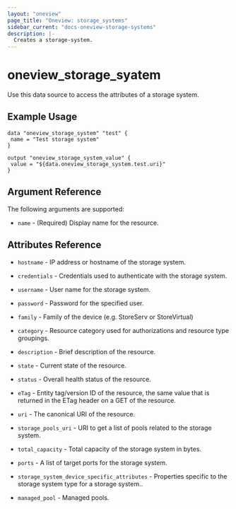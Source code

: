 ```yaml
---
layout: "oneview"
page_title: "Oneview: storage_systems"
sidebar_current: "docs-oneview-storage-systems"
description: |-
  Creates a storage-system.
---
```


# oneview\_storage\_syatem

Use this data source to access the attributes of a storage system.

## Example Usage

```hcl
data "oneview_storage_system" "test" {
 name = "Test storage system"
}

output "oneview_storage_system_value" {
 value = "${data.oneview_storage_system.test.uri}"
}
```

## Argument Reference

The following arguments are supported: 

* `name` - (Required)  Display name for the resource.

## Attributes Reference

* `hostname` - IP address or hostname of the storage system. 

* `credentials` - Credentials used to authenticate with the storage system.

* `username` - User name for the storage system.

* `password` - Password for the specified user.

* `family` - Family of the device (e.g. StoreServ or StoreVirtual)

* `category` - Resource category used for authorizations and resource type groupings.

* `description` - Brief description of the resource.

* `state` - Current state of the resource.

* `status` - Overall health status of the resource.

* `eTag` - Entity tag/version ID of the resource, the same value that is returned in the ETag header on a GET of the resource.

* `uri` - The canonical URI of the resource.

* `storage_pools_uri` - URI to get a list of pools related to the storage system.

* `total_capacity` -  Total capacity of the storage system in bytes.

* `ports` - A list of target ports for the storage system.

* `storage_system_device_specific_attributes` - Properties specific to the storage system type for a storage system..

* `managed_pool` - Managed pools.
